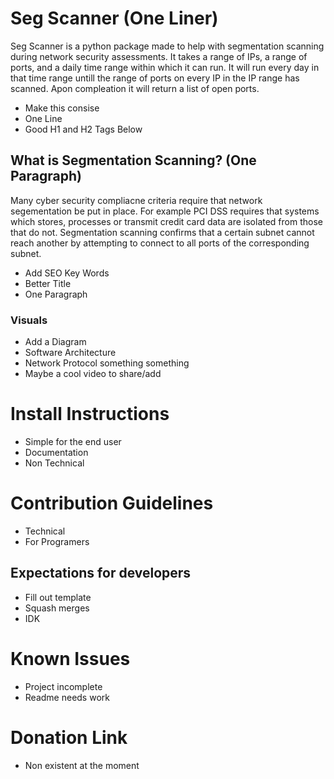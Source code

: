 # Seg Scanner (One Liner)
Seg Scanner is a python package made to help with segmentation scanning during network security assessments. It takes a range of IPs, a range of ports, and a daily time range within which it can run. It will run every day in that time range untill the range of ports on every IP in the IP range has scanned. Apon compleation it will return a list of open ports.
- Make this consise
- One Line
- Good H1 and H2 Tags Below

## What is Segmentation Scanning? (One Paragraph)
Many cyber security compliacne criteria require that network segementation be put in place. For example PCI DSS requires that systems which stores, processes or transmit credit card data are isolated from those that do not. Segmentation scanning confirms that a certain subnet cannot reach another by attempting to connect to all ports of the corresponding subnet. 
- Add SEO Key Words
- Better Title
- One Paragraph

### Visuals
- Add a Diagram
- Software Architecture
- Network Protocol something something 
- Maybe a cool video to share/add

# Install Instructions
- Simple for the end user
- Documentation
- Non Technical

# Contribution Guidelines
- Technical
- For Programers
 
## Expectations for developers
- Fill out template 
- Squash merges
- IDK

# Known Issues
- Project incomplete
- Readme needs work

# Donation Link
- Non existent at the moment
